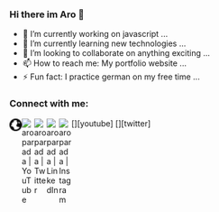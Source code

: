 ### Hi there im Aro 👋

- 🔭 I’m currently working on javascript ...
- 🌱 I’m currently learning new technologies ...
- 👯 I’m looking to collaborate on anything exciting ...
- 📫 How to reach me: My portfolio website ...
- ⚡ Fun fact: I practice german on my free time ...

### Connect with me:

[<img align="left" alt="aroparada" width="22px" src="https://raw.githubusercontent.com/iconic/open-iconic/master/svg/globe.svg" />][website]
[<img align="left" alt="aroparada | YouTube" width="22px" src="https://cdn.jsdelivr.net/npm/simple-icons@v3/icons/youtube.svg" />][youtube]
[<img align="left" alt="aroparada | Twitter" width="22px" src="https://cdn.jsdelivr.net/npm/simple-icons@v3/icons/twitter.svg" />][twitter]
[<img align="left" alt="aroparada | LinkedIn" width="22px" src="https://cdn.jsdelivr.net/npm/simple-icons@v3/icons/linkedin.svg" />][linkedin]
[<img align="left" alt="aroparada | Instagram" width="22px" src="https://cdn.jsdelivr.net/npm/simple-icons@v3/icons/instagram.svg" />][instagram]

[website]: https://aroparada.github.io/startbootstrap-resume/
[instagram]: https://www.instagram.com/aro_par/
[linkedin]: https://www.linkedin.com/in/aroparada/
